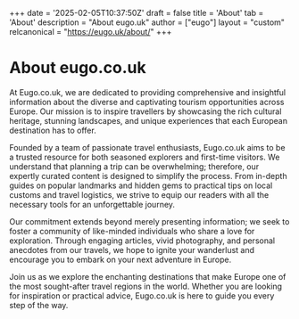+++
date = '2025-02-05T10:37:50Z'
draft = false
title = 'About'
tab = 'About'
description = "About eugo.uk"
author = ["eugo"]
layout = "custom"
relcanonical = "https://eugo.uk/about/"
+++
# About eugo.co.uk
At Eugo.co.uk, we are dedicated to providing comprehensive and insightful information about the diverse and captivating tourism opportunities across Europe. Our mission is to inspire travellers by showcasing the rich cultural heritage, stunning landscapes, and unique experiences that each European destination has to offer.

Founded by a team of passionate travel enthusiasts, Eugo.co.uk aims to be a trusted resource for both seasoned explorers and first-time visitors. We understand that planning a trip can be overwhelming; therefore, our expertly curated content is designed to simplify the process. From in-depth guides on popular landmarks and hidden gems to practical tips on local customs and travel logistics, we strive to equip our readers with all the necessary tools for an unforgettable journey.

Our commitment extends beyond merely presenting information; we seek to foster a community of like-minded individuals who share a love for exploration. Through engaging articles, vivid photography, and personal anecdotes from our travels, we hope to ignite your wanderlust and encourage you to embark on your next adventure in Europe.

Join us as we explore the enchanting destinations that make Europe one of the most sought-after travel regions in the world. Whether you are looking for inspiration or practical advice, Eugo.co.uk is here to guide you every step of the way.